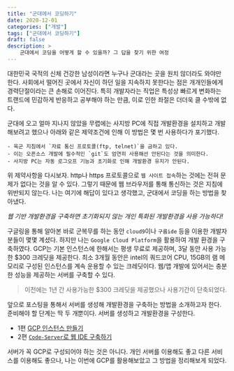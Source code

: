 ```yaml
---
title: "군대에서 코딩하기"
date: 2020-12-01
categories: ["개발"]
tags: ["군대에서 코딩하기"]
draft: false
description: >
    군대에서 코딩을 어떻게 할 수 있을까? 그 답을 찾기 위한 여정
---
```


대한민국 국적의 신체 건강한 남성이라면 누구나 군대라는 곳을 원치 않더라도 와야만 한다. 사회에서 떨어진 곳에서 자신이 하던 일을 지속하지 못한다는 점은 개개인들에게 경력단절이라는 큰 손해로 이어진다. 특히 개발자라는 직업은 특성상 빠르게 변화하는 트랜드에 민감하게 반응하고 공부해야 하는 만큼, 이로 인한 좌절은 더더욱 클 수밖에 없다.

군대에 오고 얼마 지나지 않았을 무렵에는 사지방 PC에 직접 개발환경을 설치하고 개발해보려고 했으나 아래와 같은 제약조건에 인해 이 방법은 몇 번 사용하다가 포기했다.

```plaintext
- 육군 지침에서 `자료 통신 프로토콜(ftp, telnet)`을 금하고 있다.
- 이는 오픈소스 개발에 필수적인 `git`도 엄연히 사용해선 안된다는 것을 의미한다.
- 사지방 PC는 자동 로그오프 기능과 초기화로 인해 개발환경 유지가 안된다.
```

위 제약사항을 다시보자. http나 https 프로토콜으로 `웹 사이트 접속`하는 것에는 전혀 문제가 없다는 것을 알 수 있다. 그렇기 때문에 웹 브라우저를 통해 통신하는 것은 지침에 위반되지 않는다. 나는 여기에 해답이 있다고 생각했고, 군대에서 코딩을 하는 방법을 찾아냈다. 

*웹 기반 개발환경을 구축하면 초기화되지 않는 개인 특화된 개발환경을 사용 가능하다!*

구글링을 통해 알아본 바로 군복무를 하는 동안 `cloud9`이나 `구름ide` 등을 이용한 개발자 분들이 몇몇 계셨다. 하지만 나는 `Google Cloud Platform`을 활용하여 개발 환경을 구축하였다. GCP는 기본 인스턴스에 한해서는 평생 무료로 제공하며, 3달 동안 사용 가능한 $300 크레딧을 제공한다. 최소 3개월 동안은 intel의 쿼드코어 CPU, 15GB의 램 메모리로 구성된 인스턴스를 계속 운용할 수 있는 크레딧이다. 웹/앱 개발에 있어서는 충분한 성능을 제공하는 서버를 구축할 수 있다.

> 이전에는 1년 간 사용가능한 $300 크레딧을 제공했으나 사용기간이 단축되었다.

앞으로 포스팅을 통해서 서버를 생성해 개발환경을 구축하는 방법을 소개하고자 한다. 준비해야 할 단계는 딱 두 개뿐이다. 서버를 생성하고 개발환경을 구성한다.

- 1편 [GCP 인스턴스 만들기](../create-gcp-instance)
- 2편 [`Code-Server`로 웹 IDE 구축하기](../build-web-ide-using-code-server)

서버가 꼭 GCP로 구성되어야 하는 것은 아니다. 개인 서버를 이용해도 좋고 다른 서비스를 이용해도 좋으나, 나는 이번에 GCP를 활용해보았고 그 방법을 정리해보게 되었다.
